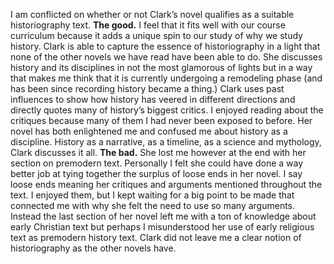 I am conflicted on whether or not Clark’s novel qualifies as a suitable historiography text. 
<b>The good.</b>
I feel that it fits well with our course curriculum because it adds a unique spin to our study of why we study history. Clark is able to capture the essence of historiography in a light that none of the other novels we have read have been able to do. She discusses history and its disciplines in not the most glamorous of lights but in a way that makes me think that it is currently undergoing a remodeling phase (and has been since recording history became a thing.) Clark uses past influences to show how history has veered in different directions and directly quotes many of history’s biggest critics. I enjoyed reading about the critiques because many of them I had never been exposed to before. Her novel has both enlightened me and confused me about history as a discipline. History as a narrative, as a timeline, as a science and mythology, Clark discusses it all. 
<b> The bad.</b>
She lost me however at the end with her section on premodern text. Personally I felt she could have done a way better job at tying together the surplus of loose ends in her novel. I say loose ends meaning her critiques and arguments mentioned throughout the text. I enjoyed them, but I kept waiting for a big point to be made that connected me with why she felt the need to use so many arguments. Instead the last section of her novel left me with a ton of knowledge about early Christian text but perhaps I misunderstood her use of early religious text as premodern history text. Clark did not leave me a clear notion of historiography as the other novels have. 
